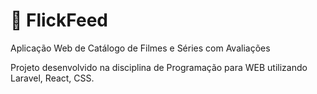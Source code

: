# 🍿 FlickFeed

Aplicação Web de Catálogo de Filmes e Séries com Avaliações

Projeto desenvolvido na disciplina de Programação para WEB utilizando Laravel, React, CSS.
